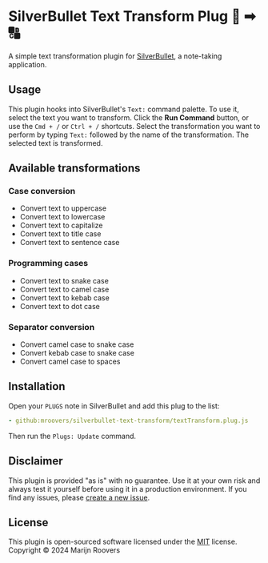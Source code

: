 # SilverBullet Text Transform Plug 🔡 ➡ 🔠

A simple text transformation plugin for [SilverBullet](https://silverbullet.md), a note-taking application.

## Usage

This plugin hooks into SilverBullet's `Text:` command palette. To use it, select the text you want to transform. Click the **Run Command** button, or use the `Cmd + /` or `Ctrl + /` shortcuts. Select the transformation you want to perform by typing `Text:` followed by the name of the transformation. The selected text is transformed.

## Available transformations

### Case conversion
- Convert text to uppercase
- Convert text to lowercase
- Convert text to capitalize
- Convert text to title case
- Convert text to sentence case

### Programming cases
- Convert text to snake case
- Convert text to camel case
- Convert text to kebab case
- Convert text to dot case

### Separator conversion
- Convert camel case to snake case
- Convert kebab case to snake case
- Convert camel case to spaces

## Installation

Open your `PLUGS` note in SilverBullet and add this plug to the list:

```yaml
- github:mroovers/silverbullet-text-transform/textTransform.plug.js
```

Then run the `Plugs: Update` command.


## Disclaimer

This plugin is provided "as is" with no guarantee. Use it at your own risk and always test it yourself before using it in a production environment. If you find any issues, please [create a new issue](https://github.com/mroovers/silverbullet-text-transform/issues/new).

## License

This plugin is open-sourced software licensed under the [MIT](https://opensource.org/licenses/MIT) license.
Copyright © 2024 Marijn Roovers
